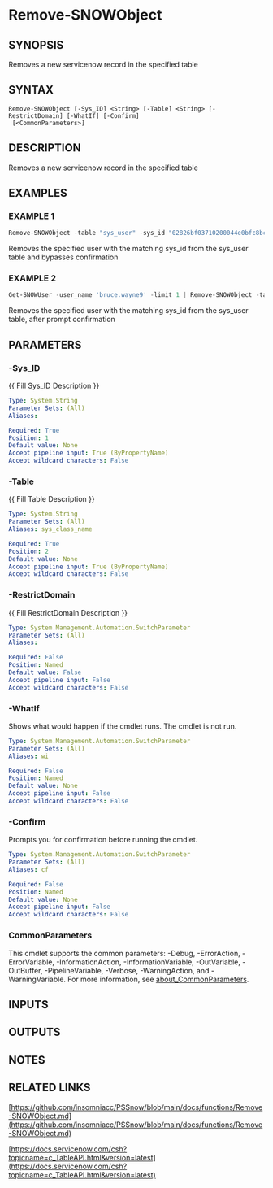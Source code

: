 ﻿---
external help file: PSSnow-help.xml
Module Name: PSSnow
online version: docs/functions/Remove-SNOWObject.md
schema: 2.0.0
---

# Remove-SNOWObject

## SYNOPSIS
Removes a new servicenow record in the specified table

## SYNTAX

```
Remove-SNOWObject [-Sys_ID] <String> [-Table] <String> [-RestrictDomain] [-WhatIf] [-Confirm]
 [<CommonParameters>]
```

## DESCRIPTION
Removes a new servicenow record in the specified table

## EXAMPLES

### EXAMPLE 1
```powershell
Remove-SNOWObject -table "sys_user" -sys_id "02826bf03710200044e0bfc8bcbe5d3f" -confirm:$false
```

Removes the specified user with the matching sys_id from the sys_user table and bypasses confirmation

### EXAMPLE 2
```powershell
Get-SNOWUser -user_name 'bruce.wayne9' -limit 1 | Remove-SNOWObject -table 'sys_user'
```

Removes the specified user with the matching sys_id from the sys_user table, after prompt confirmation

## PARAMETERS

### -Sys_ID
{{ Fill Sys_ID Description }}

```yaml
Type: System.String
Parameter Sets: (All)
Aliases:

Required: True
Position: 1
Default value: None
Accept pipeline input: True (ByPropertyName)
Accept wildcard characters: False
```

### -Table
{{ Fill Table Description }}

```yaml
Type: System.String
Parameter Sets: (All)
Aliases: sys_class_name

Required: True
Position: 2
Default value: None
Accept pipeline input: True (ByPropertyName)
Accept wildcard characters: False
```

### -RestrictDomain
{{ Fill RestrictDomain Description }}

```yaml
Type: System.Management.Automation.SwitchParameter
Parameter Sets: (All)
Aliases:

Required: False
Position: Named
Default value: False
Accept pipeline input: False
Accept wildcard characters: False
```

### -WhatIf
Shows what would happen if the cmdlet runs.
The cmdlet is not run.

```yaml
Type: System.Management.Automation.SwitchParameter
Parameter Sets: (All)
Aliases: wi

Required: False
Position: Named
Default value: None
Accept pipeline input: False
Accept wildcard characters: False
```

### -Confirm
Prompts you for confirmation before running the cmdlet.

```yaml
Type: System.Management.Automation.SwitchParameter
Parameter Sets: (All)
Aliases: cf

Required: False
Position: Named
Default value: None
Accept pipeline input: False
Accept wildcard characters: False
```

### CommonParameters
This cmdlet supports the common parameters: -Debug, -ErrorAction, -ErrorVariable, -InformationAction, -InformationVariable, -OutVariable, -OutBuffer, -PipelineVariable, -Verbose, -WarningAction, and -WarningVariable. For more information, see [about_CommonParameters](http://go.microsoft.com/fwlink/?LinkID=113216).

## INPUTS

## OUTPUTS

## NOTES

## RELATED LINKS

[https://github.com/insomniacc/PSSnow/blob/main/docs/functions/Remove-SNOWObject.md](https://github.com/insomniacc/PSSnow/blob/main/docs/functions/Remove-SNOWObject.md)

[https://docs.servicenow.com/csh?topicname=c_TableAPI.html&version=latest](https://docs.servicenow.com/csh?topicname=c_TableAPI.html&version=latest)


